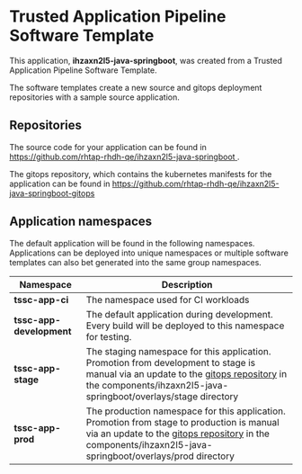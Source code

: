 # Trusted Application Pipeline Software Template

This application, **ihzaxn2l5-java-springboot**, was created from a Trusted Application Pipeline Software Template.

The software templates create a new source and gitops deployment repositories with a sample source application. 

## Repositories

The source code for your application can be found in [https://github.com/rhtap-rhdh-qe/ihzaxn2l5-java-springboot ](https://github.com/rhtap-rhdh-qe/ihzaxn2l5-java-springboot ).
 
The gitops repository, which contains the kubernetes manifests for the application can be found in 
[https://github.com/rhtap-rhdh-qe/ihzaxn2l5-java-springboot-gitops ](https://github.com/rhtap-rhdh-qe/ihzaxn2l5-java-springboot-gitops ) 

## Application namespaces 

The default application will be found in the following namespaces. Applications can be deployed into unique namespaces or multiple software templates can also bet generated into the same group namespaces.  

|  Namespace   |  Description   |  
| -------- | -------- |
| **tssc-app-ci** | The namespace used for CI workloads |
| **tssc-app-development** | The default application during development. Every build will be deployed to this namespace for testing. |
| **tssc-app-stage** | The staging namespace for this application. Promotion from development to stage is manual via an update to the [gitops repository](https://github.com/rhtap-rhdh-qe/ihzaxn2l5-java-springboot-gitops ) in the components/ihzaxn2l5-java-springboot/overlays/stage directory |
| **tssc-app-prod** | The production namespace for this application. Promotion from stage to production is manual via an update to the [gitops repository](https://github.com/rhtap-rhdh-qe/ihzaxn2l5-java-springboot-gitops ) in the components/ihzaxn2l5-java-springboot/overlays/prod directory |